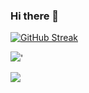 ### Hi there 👋

[![GitHub Streak](https://github-readme-streak-stats.herokuapp.com?user=mHalo&theme=dark&border_radius=5.6&locale=zh_Hans&count_private=true&card_width=600)](https://git.io/streak-stats)

![](https://github-readme-stats.vercel.app/api/top-langs/?username=mHalo&theme=dark&layout=compact&count_private=true&card_width=600)'

![](https://github-readme-stats.vercel.app/api?username=mHalo&theme=dark&show_icons=true&count_private=true&card_width=600)

<!--
**mHalo/mHalo** is a ✨ _special_ ✨ repository because its `README.md` (this file) appears on your GitHub profile.

Here are some ideas to get you started:

- 🔭 I’m currently working on ...
- 🌱 I’m currently learning ...
- 👯 I’m looking to collaborate on ...
- 🤔 I’m looking for help with ...
- 💬 Ask me about ...
- 📫 How to reach me: ...
- 😄 Pronouns: ...
- ⚡ Fun fact: ...
-->
